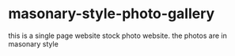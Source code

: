# masonary-style-photo-gallery
this is a single page website stock photo website. the photos are in masonary style 
